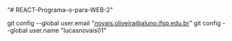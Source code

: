 "# REACT-Programa-o-para-WEB-2" 

git config --global user.email "novais.oliveira@aluno.ifsp.edu.br"
git config --global user.name "lucasnovais01"